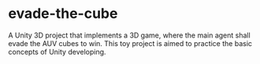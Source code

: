 # evade-the-cube
A Unity 3D project that implements a 3D game, where the main agent shall evade the AUV cubes to win. This toy project is aimed to practice the basic concepts of Unity developing.
